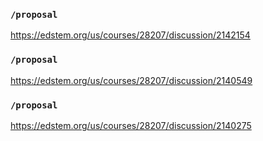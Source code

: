 ### `/proposal`
https://edstem.org/us/courses/28207/discussion/2142154
### `/proposal`
https://edstem.org/us/courses/28207/discussion/2140549
### `/proposal`
https://edstem.org/us/courses/28207/discussion/2140275
